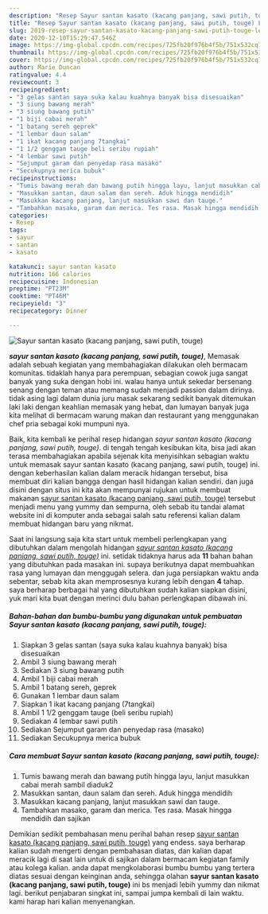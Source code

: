 ```yaml
---
description: "Resep Sayur santan kasato (kacang panjang, sawi putih, touge) Lezat"
title: "Resep Sayur santan kasato (kacang panjang, sawi putih, touge) Lezat"
slug: 2019-resep-sayur-santan-kasato-kacang-panjang-sawi-putih-touge-lezat
date: 2020-12-10T15:29:47.546Z
image: https://img-global.cpcdn.com/recipes/725fb20f976b4f5b/751x532cq70/sayur-santan-kasato-kacang-panjang-sawi-putih-touge-foto-resep-utama.jpg
thumbnail: https://img-global.cpcdn.com/recipes/725fb20f976b4f5b/751x532cq70/sayur-santan-kasato-kacang-panjang-sawi-putih-touge-foto-resep-utama.jpg
cover: https://img-global.cpcdn.com/recipes/725fb20f976b4f5b/751x532cq70/sayur-santan-kasato-kacang-panjang-sawi-putih-touge-foto-resep-utama.jpg
author: Marie Duncan
ratingvalue: 4.4
reviewcount: 3
recipeingredient:
- "3 gelas santan saya suka kalau kuahnya banyak bisa disesuaikan"
- "3 siung bawang merah"
- "3 siung bawang putih"
- "1 biji cabai merah"
- "1 batang sereh geprek"
- "1 lembar daun salam"
- "1 ikat kacang panjang 7tangkai"
- "1 1/2 genggam tauge beli seribu rupiah"
- "4 lembar sawi putih"
- "Sejumput garam dan penyedap rasa masako"
- "Secukupnya merica bubuk"
recipeinstructions:
- "Tumis bawang merah dan bawang putih hingga layu, lanjut masukkan cabai merah sambil diaduk2"
- "Masukkan santan, daun salam dan sereh. Aduk hingga mendidih"
- "Masukkan kacang panjang, lanjut masukkan sawi dan tauge."
- "Tambahkan masako, garam dan merica. Tes rasa. Masak hingga mendidih dan sajikan"
categories:
- Resep
tags:
- sayur
- santan
- kasato

katakunci: sayur santan kasato 
nutrition: 166 calories
recipecuisine: Indonesian
preptime: "PT23M"
cooktime: "PT46M"
recipeyield: "3"
recipecategory: Dinner

---
```



![Sayur santan kasato (kacang panjang, sawi putih, touge)](https://img-global.cpcdn.com/recipes/725fb20f976b4f5b/751x532cq70/sayur-santan-kasato-kacang-panjang-sawi-putih-touge-foto-resep-utama.jpg)

<b><i>sayur santan kasato (kacang panjang, sawi putih, touge)</i></b>, Memasak adalah sebuah kegiatan yang membahagiakan dilakukan oleh bermacam komunitas. tidaklah hanya para perempuan, sebagian cowok juga sangat banyak yang suka dengan hobi ini. walau hanya untuk sekedar bersenang senang dengan teman atau memang sudah menjadi passion dalam dirinya. tidak asing lagi dalam dunia juru masak sekarang sedikit banyak ditemukan laki laki dengan keahlian memasak yang hebat, dan lumayan banyak juga kita melihat di bermacam warung makan dan restaurant yang menggunakan chef pria sebagai koki mumpuni nya.



Baik, kita kembali ke perihal resep hidangan <i>sayur santan kasato (kacang panjang, sawi putih, touge)</i>. di tengah tengah kesibukan kita, bisa jadi akan terasa membahagiakan apabila sejenak kita menyisihkan sebagian waktu untuk memasak sayur santan kasato (kacang panjang, sawi putih, touge) ini. dengan keberhasilan kalian dalam meracik hidangan tersebut, bisa membuat diri kalian bangga dengan hasil hidangan kalian sendiri. dan juga disini dengan situs ini kita akan mempunyai rujukan untuk membuat makanan <u>sayur santan kasato (kacang panjang, sawi putih, touge)</u> tersebut menjadi menu yang yummy dan sempurna, oleh sebab itu tandai alamat website ini di komputer anda sebagai salah satu referensi kalian dalam membuat hidangan baru yang nikmat.


Saat ini langsung saja kita start untuk membeli perlengkapan yang dibutuhkan dalam mengolah hidangan <u><i>sayur santan kasato (kacang panjang, sawi putih, touge)</i></u> ini. setidak tidaknya harus ada <b>11</b> bahan bahan yang dibutuhkan pada masakan ini. supaya berikutnya dapat membuahkan rasa yang lumayan dan menggugah selera. dan juga persiapkan waktu anda sebentar, sebab kita akan memprosesnya kurang lebih dengan <b>4</b> tahap. saya berharap berbagai hal yang dibutuhkan sudah kalian siapkan disini, yuk mari kita buat dengan merinci dulu bahan perlengkapan dibawah ini.

<!--inarticleads1-->

##### Bahan-bahan dan bumbu-bumbu yang digunakan untuk pembuatan Sayur santan kasato (kacang panjang, sawi putih, touge):

1. Siapkan 3 gelas santan (saya suka kalau kuahnya banyak) bisa disesuaikan
1. Ambil 3 siung bawang merah
1. Sediakan 3 siung bawang putih
1. Ambil 1 biji cabai merah
1. Ambil 1 batang sereh, geprek
1. Gunakan 1 lembar daun salam
1. Siapkan 1 ikat kacang panjang (7tangkai)
1. Ambil 1 1/2 genggam tauge (beli seribu rupiah)
1. Sediakan 4 lembar sawi putih
1. Sediakan Sejumput garam dan penyedap rasa (masako)
1. Sediakan Secukupnya merica bubuk




<!--inarticleads2-->

##### Cara membuat Sayur santan kasato (kacang panjang, sawi putih, touge):

1. Tumis bawang merah dan bawang putih hingga layu, lanjut masukkan cabai merah sambil diaduk2
1. Masukkan santan, daun salam dan sereh. Aduk hingga mendidih
1. Masukkan kacang panjang, lanjut masukkan sawi dan tauge.
1. Tambahkan masako, garam dan merica. Tes rasa. Masak hingga mendidih dan sajikan




Demikian sedikit pembahasan menu perihal bahan resep <u>sayur santan kasato (kacang panjang, sawi putih, touge)</u> yang endess. saya berharap kalian sudah mengerti dengan pembahasan diatas, dan kalian dapat meracik lagi di saat lain untuk di sajikan dalam bermacam kegiatan family atau kolega kalian. anda dapat mengkolaborasi bumbu bumbu yang tertera diatas sesuai dengan keinginan anda, sehingga olahan <b>sayur santan kasato (kacang panjang, sawi putih, touge)</b> ini bs menjadi lebih yummy dan nikmat lagi. berikut penjabaran singkat ini, sampai jumpa kembali di lain waktu. kami harap hari kalian menyenangkan.
